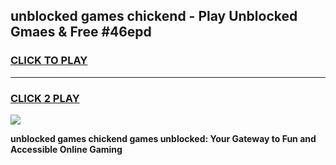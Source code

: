 
## unblocked games chickend - Play Unblocked Gmaes & Free #46epd
<h3>
<a href="https://premium.freeplayer.one?title=unblocked_games_chickend&ref=03M">CLICK TO PLAY</a></h3>
<hr>

<h3>
<a href="https://premium.freeplayer.one?title=unblocked_games_chickend&ref=03M">CLICK 2 PLAY</a>
  
</h3>

<a href="https://premium.freeplayer.one?title=unblocked_games_chickend&ref=03M"><img src="https://clearcache.store/games.png"></a>


**unblocked games chickend games unblocked: Your Gateway to Fun and Accessible Online Gaming**
